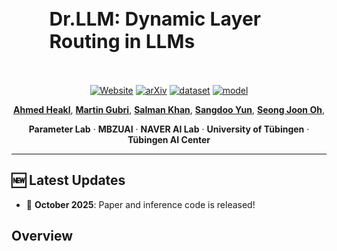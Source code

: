 

<div style="margin-top:50px; margin-left: 12%;">
  <h1 style="font-size: 30px; margin: 0;"> Dr.LLM: Dynamic Layer Routing in LLMs</h1>
</div>

<div align="left" style="margin:24px 0;">
  <img src="https://user-images.githubusercontent.com/74038190/212284115-f47cd8ff-2ffb-4b04-b5bf-4d1c14c0247f.gif"
       width="100%" height="4"/>
</div>

<p align="center">
  <a href=""><img src="https://img.shields.io/badge/Project-Website-87CEEB?style=flat-square" alt="Website"></a>
  <a href=""><img src="https://img.shields.io/badge/arXiv-Paper-brightgreen?style=flat-square" alt="arXiv"></a>
  <a href=""><img src="https://img.shields.io/badge/🤗_Dataset-Access-green" alt="dataset"></a>
  <a href=""><img src="https://img.shields.io/badge/HuggingFace-Model-F9D371" alt="model"></a>
</p>

<p align="center">
  <a href="https://www.linkedin.com/in/ahmed-heakl/"><b>Ahmed Heakl</b></a>, 
  <a href="https://scholar.google.com/citations?user=Jt4OYwMAAAAJ&hl=fr"><b>Martin Gubri</b></a>, 
  <a href="https://scholar.google.com/citations?user=M59O9lkAAAAJ&hl=en"><b>Salman Khan</b></a>, 
  <a href="https://scholar.google.com/citations?user=o0qtjzYAAAAJ&hl=en"><b>Sangdoo Yun</b></a>,
   <a href="https://seongjoonoh.com/"><b>Seong Joon Oh</b></a>,
</p>


<p align="center">
  <b>Parameter Lab</b> · <b>MBZUAI</b> · <b>NAVER AI Lab</b> · <b>University of Tübingen</b> · <b>Tübingen AI Center</b>
</p>

---

## 🆕 Latest Updates
- 📢 **October 2025**: Paper and inference code is released!


## Overview


